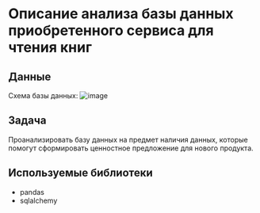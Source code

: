 # Описание анализа базы данных приобретенного сервиса для чтения книг
## Данные
Схема базы данных:
![image](https://github.com/Andrey-Timashev/analytics-cases/assets/131707674/4c86fda1-0231-4793-92b8-20b54a2d8c52)

## Задача
Проанализировать базу данных на предмет наличия данных, которые помогут сформировать ценностное предложение для нового продукта.

## Используемые библиотеки
- pandas
- sqlalchemy
